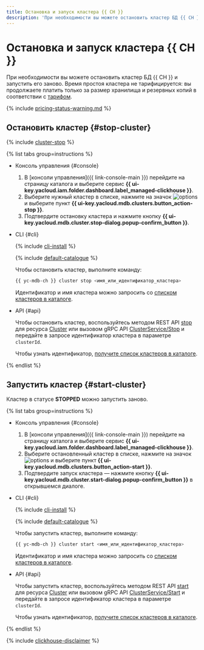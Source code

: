 ```yaml
---
title: Остановка и запуск кластера {{ CH }}
description: 'При необходимости вы можете остановить кластер БД {{ CH }} и запустить его заново. Время простоя кластера не тарифицируется: вы продолжаете платить только за размер хранилища и резервных копий.'
---
```


# Остановка и запуск кластера {{ CH }}

При необходимости вы можете остановить кластер БД {{ CH }} и запустить его заново. Время простоя кластера не тарифицируется: вы продолжаете платить только за размер хранилища и резервных копий в соответствии с [тарифом](../pricing.md#prices-storage).

{% include [pricing-status-warning.md](../../_includes/mdb/pricing-status-warning.md) %}


## Остановить кластер {#stop-cluster}

{% include [cluster-stop](../../_includes/mdb/cluster-stop.md) %}

{% list tabs group=instructions %}

- Консоль управления {#console}

  1. В [консоли управления]({{ link-console-main }}) перейдите на страницу каталога и выберите сервис **{{ ui-key.yacloud.iam.folder.dashboard.label_managed-clickhouse }}**.
  1. Выберите нужный кластер в списке, нажмите на значок ![options](../../_assets/console-icons/ellipsis.svg) и выберите пункт **{{ ui-key.yacloud.mdb.clusters.button_action-stop }}**.
  1. Подтвердите остановку кластера и нажмите кнопку **{{ ui-key.yacloud.mdb.cluster.stop-dialog.popup-confirm_button }}**.

- CLI {#cli}

    {% include [cli-install](../../_includes/cli-install.md) %}

    {% include [default-catalogue](../../_includes/default-catalogue.md) %}

    Чтобы остановить кластер, выполните команду:

    ```bash
    {{ yc-mdb-ch }} cluster stop <имя_или_идентификатор_кластера>
    ```

    Идентификатор и имя кластера можно запросить со [списком кластеров в каталоге](cluster-list.md#list-clusters).

- API {#api}

  Чтобы остановить кластер, воспользуйтесь методом REST API [stop](../api-ref/Cluster/stop.md) для ресурса [Cluster](../api-ref/Cluster/index.md) или вызовом gRPC API [ClusterService/Stop](../api-ref/grpc/Cluster/stop.md) и передайте в запросе идентификатор кластера в параметре `clusterId`. 
  
  Чтобы узнать идентификатор, [получите список кластеров в каталоге](cluster-list.md#list-clusters).

{% endlist %}


## Запустить кластер {#start-cluster}

Кластер в статусе **STOPPED** можно запустить заново.

{% list tabs group=instructions %}

- Консоль управления {#console}

  1. В [консоли управления]({{ link-console-main }}) перейдите на страницу каталога и выберите сервис **{{ ui-key.yacloud.iam.folder.dashboard.label_managed-clickhouse }}**.
  1. Выберите остановленный кластер в списке, нажмите на значок ![options](../../_assets/console-icons/ellipsis.svg) и выберите пункт **{{ ui-key.yacloud.mdb.clusters.button_action-start }}**.
  1. Подтвердите запуск кластера — нажмите кнопку **{{ ui-key.yacloud.mdb.cluster.start-dialog.popup-confirm_button }}** в открывшемся диалоге.

- CLI {#cli}

    {% include [cli-install](../../_includes/cli-install.md) %}

    {% include [default-catalogue](../../_includes/default-catalogue.md) %}

    Чтобы запустить кластер, выполните команду:

    ```bash
    {{ yc-mdb-ch }} cluster start <имя_или_идентификатор_кластера>
    ```

    Идентификатор и имя кластера можно запросить со [списком кластеров в каталоге](cluster-list.md#list-clusters).

- API {#api}

    Чтобы запустить кластер, воспользуйтесь методом REST API [start](../api-ref/Cluster/start.md) для ресурса [Cluster](../api-ref/Cluster/index.md) или вызовом gRPC API [ClusterService/Start](../api-ref/grpc/Cluster/start.md) и передайте в запросе идентификатор кластера в параметре `clusterId`. 
    
    Чтобы узнать идентификатор, [получите список кластеров в каталоге](cluster-list.md#list-clusters).

{% endlist %}

{% include [clickhouse-disclaimer](../../_includes/clickhouse-disclaimer.md) %}

